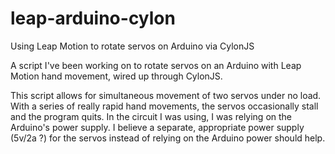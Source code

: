 # leap-arduino-cylon
Using Leap Motion to rotate servos on Arduino via CylonJS


A script I've been working on to rotate servos on an Arduino with Leap Motion hand movement, wired up through CylonJS.

This script allows for simultaneous movement of two servos under no load. With a series of really rapid hand movements, the servos occasionally stall and the program quits. In the circuit I was using, I was relying on the Arduino's power supply. I believe a separate, appropriate power supply (5v/2a ?) for the servos instead of relying on the Arduino power should help.
